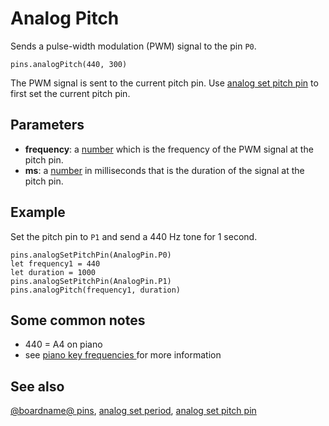 # Analog Pitch

Sends a pulse-width modulation (PWM) signal to the pin ``P0``.

```sig
pins.analogPitch(440, 300)
```

The PWM signal is sent to the current pitch pin. Use [analog set pitch pin](/reference/pins/analog-set-pitch-pin) to first set the current pitch pin.

## Parameters

* **frequency**: a [number](/types/number) which is the frequency of the PWM signal at the pitch pin.
* **ms**: a [number](/types/number) in milliseconds that is the duration of the signal at the pitch pin.

## Example

Set the pitch pin to `P1` and send a 440 Hz tone for 1 second.

```blocks
pins.analogSetPitchPin(AnalogPin.P0)
let frequency1 = 440
let duration = 1000
pins.analogSetPitchPin(AnalogPin.P1)
pins.analogPitch(frequency1, duration)
```

## Some common notes

* 440 = A4 on piano
* see [piano key frequencies ](https://en.wikipedia.org/wiki/Piano_key_frequencies) for more information

## See also

[@boardname@ pins](/device/pins), [analog set period](/reference/pins/analog-set-period), [analog set pitch pin](/reference/pins/analog-set-pitch-pin)


